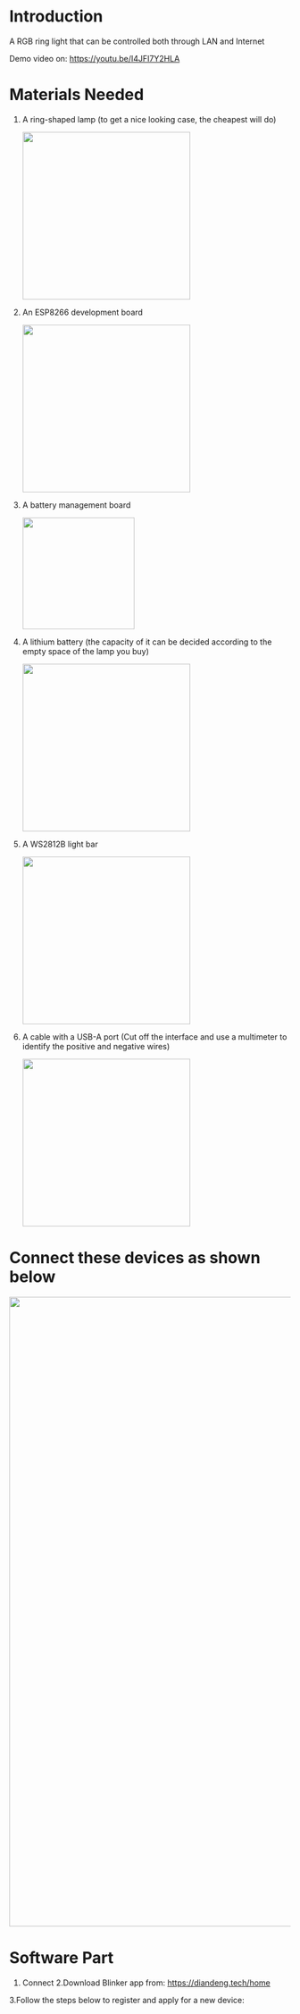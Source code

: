 # Introduction
A RGB ring light that can be controlled both through LAN and Internet 

Demo video on: https://youtu.be/I4JFI7Y2HLA


# Materials Needed
1. A ring-shaped lamp (to get a nice looking case, the cheapest will do)

    <img width="300" src="https://user-images.githubusercontent.com/119554730/205442811-5f88b51e-070d-40cd-a5ee-b8e9a1b78715.jpg">

2. An ESP8266 development board

    <img width="300" src="https://user-images.githubusercontent.com/119554730/205442956-80c5409c-7379-4d29-abb5-be7ce9e91644.png">

3. A battery management board

    <img width="200" src="https://user-images.githubusercontent.com/119554730/205443039-cec23a4f-ad46-43b4-96a1-922259091977.jpg">

4. A lithium battery (the capacity of it can be decided according to the empty space of the lamp you buy)

    <img width="300" src="https://user-images.githubusercontent.com/119554730/205443145-4b2be562-5cf6-48f3-8122-399a5766d4bb.jpg">

5. A WS2812B light bar

    <img width="300" src="https://user-images.githubusercontent.com/119554730/205443196-45db947f-4eb8-46c8-939d-ce6dc01b171f.jpg">

6. A cable with a USB-A port (Cut off the interface and use a multimeter to identify the positive and negative wires)

    <img width="300" src="https://user-images.githubusercontent.com/119554730/205443305-d2ed4303-4d5d-4390-a992-de1d75e767e3.png">

# Connect these devices as shown below
<div align=center>
<img width="1127" src="https://user-images.githubusercontent.com/119554730/205442253-aa1e09db-e4ab-489a-83f4-86c6d5d0a63f.png">
</div>

# Software Part
1. Connect
2.Download Blinker app from: https://diandeng.tech/home

3.Follow the steps below to register and apply for a new device:
